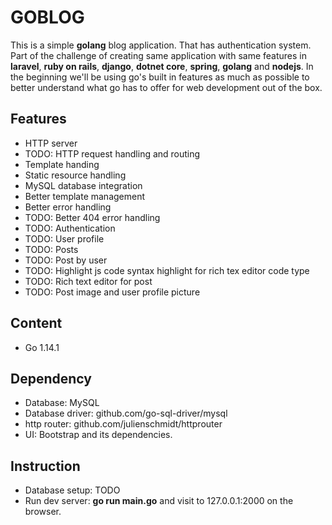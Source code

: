 # GOBLOG
This is a simple **golang** blog application. That has authentication system.
Part of the challenge of creating same application with same features in **laravel**, **ruby on rails**, **django**, **dotnet core**, **spring**, **golang** and **nodejs**. In the beginning we'll be using go's built in features as much as possible to better understand what go has to offer for web development out of the box.

## Features
* HTTP server
* TODO: HTTP request handling and routing
* Template handing
* Static resource handling
* MySQL database integration
* Better template management
* Better error handling
* TODO: Better 404 error handling
* TODO: Authentication
* TODO: User profile
* TODO: Posts
* TODO: Post by user
* TODO: Highlight js code syntax highlight for rich tex editor code type
* TODO: Rich text editor for post
* TODO: Post image and user profile picture

## Content
* Go 1.14.1

## Dependency
* Database: MySQL
* Database driver: github.com/go-sql-driver/mysql
* http router: github.com/julienschmidt/httprouter
* UI: Bootstrap and its dependencies.

## Instruction
* Database setup: TODO
* Run dev server: **go run main.go** and visit to 127.0.0.1:2000 on the browser.
